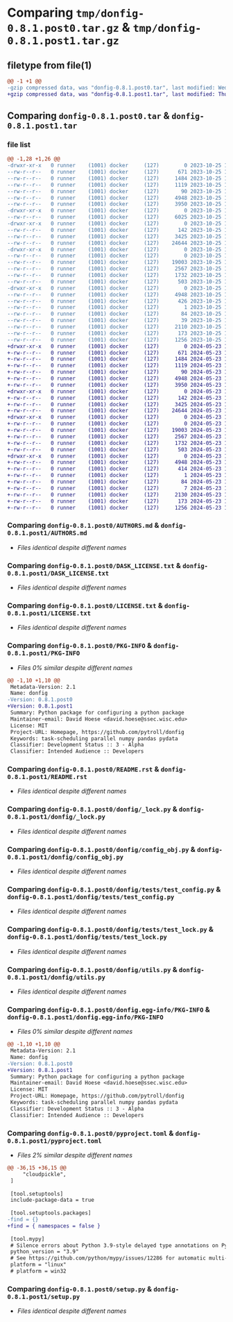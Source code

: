 # Comparing `tmp/donfig-0.8.1.post0.tar.gz` & `tmp/donfig-0.8.1.post1.tar.gz`

## filetype from file(1)

```diff
@@ -1 +1 @@
-gzip compressed data, was "donfig-0.8.1.post0.tar", last modified: Wed Oct 25 14:15:19 2023, max compression
+gzip compressed data, was "donfig-0.8.1.post1.tar", last modified: Thu May 23 14:13:47 2024, max compression
```

## Comparing `donfig-0.8.1.post0.tar` & `donfig-0.8.1.post1.tar`

### file list

```diff
@@ -1,28 +1,26 @@
-drwxr-xr-x   0 runner    (1001) docker     (127)        0 2023-10-25 14:15:19.148716 donfig-0.8.1.post0/
--rw-r--r--   0 runner    (1001) docker     (127)      671 2023-10-25 14:15:07.000000 donfig-0.8.1.post0/AUTHORS.md
--rw-r--r--   0 runner    (1001) docker     (127)     1484 2023-10-25 14:15:07.000000 donfig-0.8.1.post0/DASK_LICENSE.txt
--rw-r--r--   0 runner    (1001) docker     (127)     1119 2023-10-25 14:15:07.000000 donfig-0.8.1.post0/LICENSE.txt
--rw-r--r--   0 runner    (1001) docker     (127)       90 2023-10-25 14:15:07.000000 donfig-0.8.1.post0/MANIFEST.in
--rw-r--r--   0 runner    (1001) docker     (127)     4948 2023-10-25 14:15:19.148716 donfig-0.8.1.post0/PKG-INFO
--rw-r--r--   0 runner    (1001) docker     (127)     3950 2023-10-25 14:15:07.000000 donfig-0.8.1.post0/README.rst
-drwxr-xr-x   0 runner    (1001) docker     (127)        0 2023-10-25 14:15:19.144715 donfig-0.8.1.post0/doc/
--rw-r--r--   0 runner    (1001) docker     (127)     6025 2023-10-25 14:15:07.000000 donfig-0.8.1.post0/doc/conf.py
-drwxr-xr-x   0 runner    (1001) docker     (127)        0 2023-10-25 14:15:19.148716 donfig-0.8.1.post0/donfig/
--rw-r--r--   0 runner    (1001) docker     (127)      142 2023-10-25 14:15:07.000000 donfig-0.8.1.post0/donfig/__init__.py
--rw-r--r--   0 runner    (1001) docker     (127)     3425 2023-10-25 14:15:07.000000 donfig-0.8.1.post0/donfig/_lock.py
--rw-r--r--   0 runner    (1001) docker     (127)    24644 2023-10-25 14:15:07.000000 donfig-0.8.1.post0/donfig/config_obj.py
-drwxr-xr-x   0 runner    (1001) docker     (127)        0 2023-10-25 14:15:19.144715 donfig-0.8.1.post0/donfig/tests/
--rw-r--r--   0 runner    (1001) docker     (127)        0 2023-10-25 14:15:07.000000 donfig-0.8.1.post0/donfig/tests/__init__.py
--rw-r--r--   0 runner    (1001) docker     (127)    19003 2023-10-25 14:15:07.000000 donfig-0.8.1.post0/donfig/tests/test_config.py
--rw-r--r--   0 runner    (1001) docker     (127)     2567 2023-10-25 14:15:07.000000 donfig-0.8.1.post0/donfig/tests/test_lock.py
--rw-r--r--   0 runner    (1001) docker     (127)     1732 2023-10-25 14:15:07.000000 donfig-0.8.1.post0/donfig/utils.py
--rw-r--r--   0 runner    (1001) docker     (127)      503 2023-10-25 14:15:19.148716 donfig-0.8.1.post0/donfig/version.py
-drwxr-xr-x   0 runner    (1001) docker     (127)        0 2023-10-25 14:15:19.144715 donfig-0.8.1.post0/donfig.egg-info/
--rw-r--r--   0 runner    (1001) docker     (127)     4948 2023-10-25 14:15:19.000000 donfig-0.8.1.post0/donfig.egg-info/PKG-INFO
--rw-r--r--   0 runner    (1001) docker     (127)      426 2023-10-25 14:15:19.000000 donfig-0.8.1.post0/donfig.egg-info/SOURCES.txt
--rw-r--r--   0 runner    (1001) docker     (127)        1 2023-10-25 14:15:19.000000 donfig-0.8.1.post0/donfig.egg-info/dependency_links.txt
--rw-r--r--   0 runner    (1001) docker     (127)       84 2023-10-25 14:15:19.000000 donfig-0.8.1.post0/donfig.egg-info/requires.txt
--rw-r--r--   0 runner    (1001) docker     (127)       39 2023-10-25 14:15:19.000000 donfig-0.8.1.post0/donfig.egg-info/top_level.txt
--rw-r--r--   0 runner    (1001) docker     (127)     2110 2023-10-25 14:15:07.000000 donfig-0.8.1.post0/pyproject.toml
--rw-r--r--   0 runner    (1001) docker     (127)      173 2023-10-25 14:15:19.148716 donfig-0.8.1.post0/setup.cfg
--rw-r--r--   0 runner    (1001) docker     (127)     1256 2023-10-25 14:15:07.000000 donfig-0.8.1.post0/setup.py
+drwxr-xr-x   0 runner    (1001) docker     (127)        0 2024-05-23 14:13:47.940012 donfig-0.8.1.post1/
+-rw-r--r--   0 runner    (1001) docker     (127)      671 2024-05-23 14:13:41.000000 donfig-0.8.1.post1/AUTHORS.md
+-rw-r--r--   0 runner    (1001) docker     (127)     1484 2024-05-23 14:13:41.000000 donfig-0.8.1.post1/DASK_LICENSE.txt
+-rw-r--r--   0 runner    (1001) docker     (127)     1119 2024-05-23 14:13:41.000000 donfig-0.8.1.post1/LICENSE.txt
+-rw-r--r--   0 runner    (1001) docker     (127)       90 2024-05-23 14:13:41.000000 donfig-0.8.1.post1/MANIFEST.in
+-rw-r--r--   0 runner    (1001) docker     (127)     4948 2024-05-23 14:13:47.940012 donfig-0.8.1.post1/PKG-INFO
+-rw-r--r--   0 runner    (1001) docker     (127)     3950 2024-05-23 14:13:41.000000 donfig-0.8.1.post1/README.rst
+drwxr-xr-x   0 runner    (1001) docker     (127)        0 2024-05-23 14:13:47.940012 donfig-0.8.1.post1/donfig/
+-rw-r--r--   0 runner    (1001) docker     (127)      142 2024-05-23 14:13:41.000000 donfig-0.8.1.post1/donfig/__init__.py
+-rw-r--r--   0 runner    (1001) docker     (127)     3425 2024-05-23 14:13:41.000000 donfig-0.8.1.post1/donfig/_lock.py
+-rw-r--r--   0 runner    (1001) docker     (127)    24644 2024-05-23 14:13:41.000000 donfig-0.8.1.post1/donfig/config_obj.py
+drwxr-xr-x   0 runner    (1001) docker     (127)        0 2024-05-23 14:13:47.940012 donfig-0.8.1.post1/donfig/tests/
+-rw-r--r--   0 runner    (1001) docker     (127)        0 2024-05-23 14:13:41.000000 donfig-0.8.1.post1/donfig/tests/__init__.py
+-rw-r--r--   0 runner    (1001) docker     (127)    19003 2024-05-23 14:13:41.000000 donfig-0.8.1.post1/donfig/tests/test_config.py
+-rw-r--r--   0 runner    (1001) docker     (127)     2567 2024-05-23 14:13:41.000000 donfig-0.8.1.post1/donfig/tests/test_lock.py
+-rw-r--r--   0 runner    (1001) docker     (127)     1732 2024-05-23 14:13:41.000000 donfig-0.8.1.post1/donfig/utils.py
+-rw-r--r--   0 runner    (1001) docker     (127)      503 2024-05-23 14:13:47.940012 donfig-0.8.1.post1/donfig/version.py
+drwxr-xr-x   0 runner    (1001) docker     (127)        0 2024-05-23 14:13:47.940012 donfig-0.8.1.post1/donfig.egg-info/
+-rw-r--r--   0 runner    (1001) docker     (127)     4948 2024-05-23 14:13:47.000000 donfig-0.8.1.post1/donfig.egg-info/PKG-INFO
+-rw-r--r--   0 runner    (1001) docker     (127)      414 2024-05-23 14:13:47.000000 donfig-0.8.1.post1/donfig.egg-info/SOURCES.txt
+-rw-r--r--   0 runner    (1001) docker     (127)        1 2024-05-23 14:13:47.000000 donfig-0.8.1.post1/donfig.egg-info/dependency_links.txt
+-rw-r--r--   0 runner    (1001) docker     (127)       84 2024-05-23 14:13:47.000000 donfig-0.8.1.post1/donfig.egg-info/requires.txt
+-rw-r--r--   0 runner    (1001) docker     (127)        7 2024-05-23 14:13:47.000000 donfig-0.8.1.post1/donfig.egg-info/top_level.txt
+-rw-r--r--   0 runner    (1001) docker     (127)     2130 2024-05-23 14:13:41.000000 donfig-0.8.1.post1/pyproject.toml
+-rw-r--r--   0 runner    (1001) docker     (127)      173 2024-05-23 14:13:47.940012 donfig-0.8.1.post1/setup.cfg
+-rw-r--r--   0 runner    (1001) docker     (127)     1256 2024-05-23 14:13:41.000000 donfig-0.8.1.post1/setup.py
```

### Comparing `donfig-0.8.1.post0/AUTHORS.md` & `donfig-0.8.1.post1/AUTHORS.md`

 * *Files identical despite different names*

### Comparing `donfig-0.8.1.post0/DASK_LICENSE.txt` & `donfig-0.8.1.post1/DASK_LICENSE.txt`

 * *Files identical despite different names*

### Comparing `donfig-0.8.1.post0/LICENSE.txt` & `donfig-0.8.1.post1/LICENSE.txt`

 * *Files identical despite different names*

### Comparing `donfig-0.8.1.post0/PKG-INFO` & `donfig-0.8.1.post1/PKG-INFO`

 * *Files 0% similar despite different names*

```diff
@@ -1,10 +1,10 @@
 Metadata-Version: 2.1
 Name: donfig
-Version: 0.8.1.post0
+Version: 0.8.1.post1
 Summary: Python package for configuring a python package
 Maintainer-email: David Hoese <david.hoese@ssec.wisc.edu>
 License: MIT
 Project-URL: Homepage, https://github.com/pytroll/donfig
 Keywords: task-scheduling parallel numpy pandas pydata
 Classifier: Development Status :: 3 - Alpha
 Classifier: Intended Audience :: Developers
```

### Comparing `donfig-0.8.1.post0/README.rst` & `donfig-0.8.1.post1/README.rst`

 * *Files identical despite different names*

### Comparing `donfig-0.8.1.post0/donfig/_lock.py` & `donfig-0.8.1.post1/donfig/_lock.py`

 * *Files identical despite different names*

### Comparing `donfig-0.8.1.post0/donfig/config_obj.py` & `donfig-0.8.1.post1/donfig/config_obj.py`

 * *Files identical despite different names*

### Comparing `donfig-0.8.1.post0/donfig/tests/test_config.py` & `donfig-0.8.1.post1/donfig/tests/test_config.py`

 * *Files identical despite different names*

### Comparing `donfig-0.8.1.post0/donfig/tests/test_lock.py` & `donfig-0.8.1.post1/donfig/tests/test_lock.py`

 * *Files identical despite different names*

### Comparing `donfig-0.8.1.post0/donfig/utils.py` & `donfig-0.8.1.post1/donfig/utils.py`

 * *Files identical despite different names*

### Comparing `donfig-0.8.1.post0/donfig.egg-info/PKG-INFO` & `donfig-0.8.1.post1/donfig.egg-info/PKG-INFO`

 * *Files 0% similar despite different names*

```diff
@@ -1,10 +1,10 @@
 Metadata-Version: 2.1
 Name: donfig
-Version: 0.8.1.post0
+Version: 0.8.1.post1
 Summary: Python package for configuring a python package
 Maintainer-email: David Hoese <david.hoese@ssec.wisc.edu>
 License: MIT
 Project-URL: Homepage, https://github.com/pytroll/donfig
 Keywords: task-scheduling parallel numpy pandas pydata
 Classifier: Development Status :: 3 - Alpha
 Classifier: Intended Audience :: Developers
```

### Comparing `donfig-0.8.1.post0/pyproject.toml` & `donfig-0.8.1.post1/pyproject.toml`

 * *Files 2% similar despite different names*

```diff
@@ -36,15 +36,15 @@
     "cloudpickle",
 ]
 
 [tool.setuptools]
 include-package-data = true
 
 [tool.setuptools.packages]
-find = {}
+find = { namespaces = false }
 
 [tool.mypy]
 # Silence errors about Python 3.9-style delayed type annotations on Python 3.8
 python_version = "3.9"
 # See https://github.com/python/mypy/issues/12286 for automatic multi-platform support
 platform = "linux"
 # platform = win32
```

### Comparing `donfig-0.8.1.post0/setup.py` & `donfig-0.8.1.post1/setup.py`

 * *Files identical despite different names*

